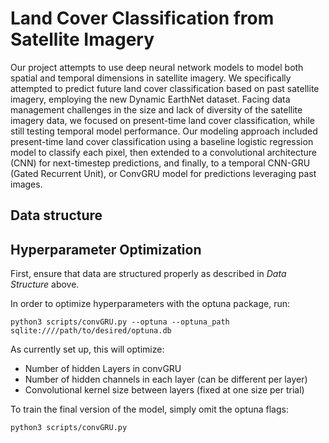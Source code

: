 # Land Cover Classification from Satellite Imagery

Our project attempts to use deep neural network models to model both spatial and temporal dimensions in satellite imagery. We specifically attempted to predict future land cover classification based on past satellite imagery, employing the new Dynamic EarthNet dataset. Facing data management challenges in the size and lack of diversity of the satellite imagery data, we focused on present-time land cover classification, while still testing temporal model performance. Our modeling approach included present-time land cover classification using a baseline logistic regression model to classify each pixel, then extended to a convolutional architecture (CNN) for next-timestep predictions, and finally, to a temporal CNN-GRU (Gated Recurrent Unit), or ConvGRU model for predictions leveraging past images. 

## Data structure

## Hyperparameter Optimization

First, ensure that data are structured properly as described in _Data Structure_ above. 

In order to optimize hyperparameters with the optuna package, run:

```
python3 scripts/convGRU.py --optuna --optuna_path sqlite:////path/to/desired/optuna.db
```

As currently set up, this will optimize:

- Number of hidden Layers in convGRU
- Number of hidden channels in each layer (can be different per layer)
- Convolutional kernel size between layers (fixed at one size per trial)

To train the final version of the model, simply omit the optuna flags:

```
python3 scripts/convGRU.py
```
